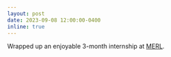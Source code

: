 ```yaml
---
layout: post
date: 2023-09-08 12:00:00-0400
inline: true
---
```


Wrapped up an enjoyable 3-month internship at [MERL](https://www.merl.com).

